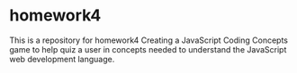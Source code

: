 # homework4
This is a repository for homework4
Creating a JavaScript Coding Concepts game to help quiz a user in concepts needed to understand the JavaScript web development language.
